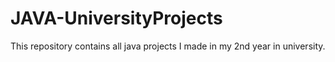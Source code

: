 # JAVA-UniversityProjects
This repository contains all java projects I made in my 2nd year in university.

